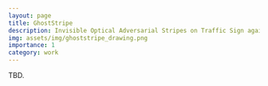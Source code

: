 ```yaml
---
layout: page
title: GhostStripe
description: Invisible Optical Adversarial Stripes on Traffic Sign against Autonomous Vehicles
img: assets/img/ghoststripe_drawing.png
importance: 1
category: work
---
```


TBD.
